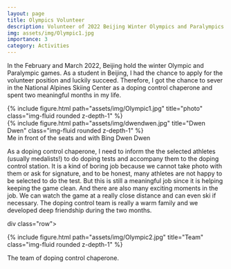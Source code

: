 ```yaml
---
layout: page
title: Olympics Volunteer
description: Volunteer of 2022 Beijing Winter Olympics and Paralympics
img: assets/img/Olympic1.jpg
importance: 3
category: Activities
---
```


In the February and March 2022, Beijing hold the winter Olympic and Paralympic games. As a student in Beijing, I had the chance to apply for the volunteer position and luckily succeed. Therefore, I got the chance to sever in the National Alpines Skiing Center as a doping control chaperone and spent two meaningful months in my life.

<div class="row justify-content-sm-center">
    <div class="col-sm-6 mt-3 mt-md-0">
        {% include figure.html path="assets/img/Olympic1.jpg" title="photo" class="img-fluid rounded z-depth-1" %}
    </div>
    <div class="col-sm-6 mt-3 mt-md-0">
        {% include figure.html path="assets/img/dwendwen.jpg" title="Dwen Dwen" class="img-fluid rounded z-depth-1" %}
    </div>
</div>
<div class="caption">
    Me in front of the seats and with Bing Dwen Dwen
</div>

As a doping control chaperone, I need to inform the the selected athletes (usually medalists!) to do doping tests and accompany them to the doping control station. It is a kind of boring job because we cannot take photo with them or ask for signature, and to be honest, many athletes are not happy to be selected to do the test. But this is still a meaningful job since it is helping keeping the game clean. And there are also many exciting moments in the job. We can watch the game at a really close distance and can even ski if necessary. The doping control team is really a warm family and we developed deep friendship during the two months.

div class="row">
    <div class="col-sm mt-3 mt-md-0">
        {% include figure.html path="assets/img/Olympic2.jpg" title="Team" class="img-fluid rounded z-depth-1" %}
    </div>
</div>
<div class="caption">
    The team of doping control chaperone.
</div>
